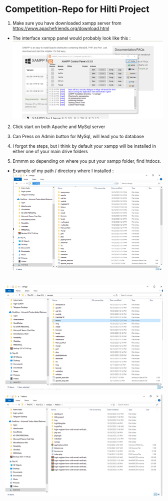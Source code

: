 # Competition-Repo for Hilti Project

1) Make sure you have downloaded xampp server from <https://www.apachefriends.org/download.html>

* The interface xampp panel would probably look like this :
![xampp panel screenshot](image.png)

2) Click start on both Apache and MySql server

3) Can Press on Admin button for MySql, will lead you to database

4) I forgot the steps, but i think by default your xampp will be installed in either one of your main drive folders

5) Ermmm so depending on where you put your xampp folder, find htdocs.
- Example of my path / directory where I installed : 
![Screenshot-2](image-1.png)

<br>

![Alt text](image-2.png)
<br>

![Alt text](image-3.png)

